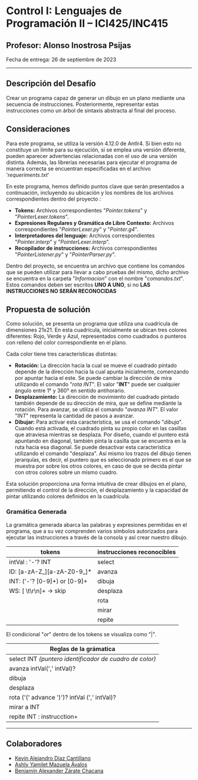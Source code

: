 # Control I: Lenguajes de Programación II – ICI425/INC415

## Profesor: Alonso Inostrosa Psijas
Fecha de entrega: 26 de septiembre de 2023

-------------------------
## Descripción del Desafío

Crear un programa capaz de generar un dibujo en un plano mediante una secuencia de instrucciones. Posteriormente, representar estas instrucciones como un árbol de sintaxis abstracta al final del proceso.

## Consideraciones
Para este programa, se utiliza la versión 4.12.0 de Antlr4. Si bien esto no constituye un límite para su ejecución, si se emplea una versión diferente, pueden aparecer advertencias relacionadas con el uso de una versión distinta. Además, las librerías necesarias para ejecutar el programa de manera correcta se encuentran especificadas en el archivo '_requeriments.txt_'

En este programa, hemos definido puntos clave que serán presentados a continuación, incluyendo su ubicación y los nombres de los archivos correspondientes dentro del proyecto :
* **Tokens:** Archivos correspondientes "_Pointer.tokens_" y "_PointerLexer.tokens_".
* **Expresiones Regulares y Gramática de Libre Contexto:** Archivos correspondientes "_PointerLexer.py_" y "_Pointer.g4_".
* **Interpretadores del lenguaje:** Archivos correspondientes "_Pointer.interp_" y "_PointerLexer.interp_".
* **Recopilador de instrucciones:** Archivos correspondientes "_PointerListener.py_" y "_PointerParser.py_".

Dentro del proyecto, se encuentra un archivo que contiene los comandos que se pueden utilizar para llevar a cabo pruebas del mismo, dicho archivo se encuentra en la carpeta  "_Informacion_" con el nombre "_comandos.txt_". Estos comandos deben ser escritos **UNO A UNO**, si no **LAS INSTRUCCIONES NO SERÁN RECONOCIDAS**

## Propuesta de solución
Como solución, se presenta un programa que utiliza una cuadrícula de dimensiones 21x21. En esta cuadrícula, inicialmente se ubican tres colores diferentes: Rojo, Verde y Azul, representados como cuadrados o punteros con relleno del color correspondiente en el plano.

Cada color tiene tres características distintas:

* **Rotación:** La dirección hacia la cual se mueve el cuadrado pintado depende de la dirección hacia la cual apunta inicialmente, comenzando por apuntar hacia el este. Se puede cambiar la dirección de mira utilizando el comando "_rota INT_". El valor "**INT**" puede ser cualquier ángulo entre 1° y 360° en sentido antihorario.
* **Desplazamiento:** La dirección de movimiento del cuadrado pintado también depende de su dirección de mira, que se define mediante la rotación. Para avanzar, se utiliza el comando "_avanza INT_". El valor "*INT*" representa la cantidad de pasos a avanzar.
* **Dibujar:** Para activar esta característica, se usa el comando "_dibuja_". Cuando está activada, el cuadrado pinta su propio color en las casillas que atraviesa mientras se desplaza. Por diseño, cuando el puntero está apuntando en diagonal, también pinta la casilla que se encuentra en la ruta hacia esa diagonal. Se puede desactivar esta característica utilizando el comando "desplaza". Así mismo los trazos del dibujo tienen jerarquías, es decir, el puntero que es seleccionado primero es el que se muestra por sobre los otros colores, en caso de que se decida pintar con otros colores sobre un mismo cuadro.

Esta solución proporciona una forma intuitiva de crear dibujos en el plano, permitiendo el control de la dirección, el desplazamiento y la capacidad de pintar utilizando colores definidos en la cuadrícula.
  
### Gramática Generada
La gramática generada abarca las palabras y expresiones permitidas en el programa, que a su vez comprenden varios símbolos autorizados para ejecutar las instrucciones a través de la consola y así crear nuestro dibujo.

|tokens| instrucciones reconocibles   |          
|------------------|------------------|
|intVal : '-'? INT |    select        |           
|ID: [a-zA-Z_][a-zA-Z0-9_]*|    avanza        |           
|INT: ('-'? [0-9]+) or [0-9]+ |    dibuja        |          
|WS: [ \t\r\n]+ -> skip      |    desplaza      |    
|                          |    rota          | 
|                          |    mirar         | 
|                          |    repite        | 


El condicional "_or_" dentro de los tokens se visualiza como "|".

| Reglas de la grámatica |       
|------------------------|
| select INT _(puntero identificador de cuadro de color)_          |  
| avanza intVal(',' intVal)?          | 
| dibuja           | 
| desplaza         | 
| rota ('(' advance ')')? intVal (',' intVal)?             | 
| mirar a INT          | 
| repite INT : instrucction+          | 

-------------------------

## Colaboradores

- [Kevin Alejandro Diaz Cantillano](https://github.com/ixyz022)
- [Ashly Yamilet Mazuela Ávalos](https://github.com/ashlyMazuela)
- [Benjamín Alexander Zárate Chacana](https://github.com/ZarateBenjamin)
